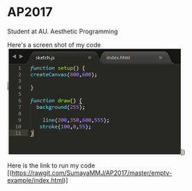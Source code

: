 # AP2017
Student at AU. Aesthetic Programming

Here's a screen shot of my code
![ScreenShot](https://raw.githubusercontent.com/SumayaMMJ/AP2017/master/empty-example/screenshot.PNG)])

Here is the link to run my code
[(https://rawgit.com/SumayaMMJ/AP2017/master/empty-example/index.html)]
